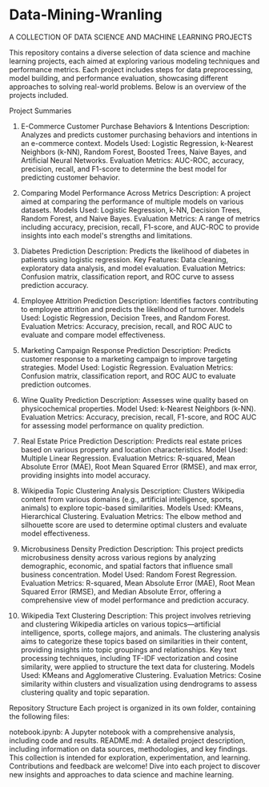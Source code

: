 # Data-Mining-Wranling
A COLLECTION OF DATA SCIENCE AND MACHINE LEARNING PROJECTS

This repository contains a diverse selection of data science and machine learning projects, each aimed at exploring various modeling techniques and performance metrics. Each project includes steps for data preprocessing, model building, and performance evaluation, showcasing different approaches to solving real-world problems. Below is an overview of the projects included.

Project Summaries

1. E-Commerce Customer Purchase Behaviors & Intentions
Description: Analyzes and predicts customer purchasing behaviors and intentions in an e-commerce context.
Models Used: Logistic Regression, k-Nearest Neighbors (k-NN), Random Forest, Boosted Trees, Naive Bayes, and Artificial Neural Networks.
Evaluation Metrics: AUC-ROC, accuracy, precision, recall, and F1-score to determine the best model for predicting customer behavior.

2. Comparing Model Performance Across Metrics
Description: A project aimed at comparing the performance of multiple models on various datasets.
Models Used: Logistic Regression, k-NN, Decision Trees, Random Forest, and Naive Bayes.
Evaluation Metrics: A range of metrics including accuracy, precision, recall, F1-score, and AUC-ROC to provide insights into each model's strengths and limitations.

3. Diabetes Prediction
Description: Predicts the likelihood of diabetes in patients using logistic regression.
Key Features: Data cleaning, exploratory data analysis, and model evaluation.
Evaluation Metrics: Confusion matrix, classification report, and ROC curve to assess prediction accuracy.

4. Employee Attrition Prediction
Description: Identifies factors contributing to employee attrition and predicts the likelihood of turnover.
Models Used: Logistic Regression, Decision Trees, and Random Forest.
Evaluation Metrics: Accuracy, precision, recall, and ROC AUC to evaluate and compare model effectiveness.

5. Marketing Campaign Response Prediction
Description: Predicts customer response to a marketing campaign to improve targeting strategies.
Model Used: Logistic Regression.
Evaluation Metrics: Confusion matrix, classification report, and ROC AUC to evaluate prediction outcomes.

6. Wine Quality Prediction
Description: Assesses wine quality based on physicochemical properties.
Model Used: k-Nearest Neighbors (k-NN).
Evaluation Metrics: Accuracy, precision, recall, F1-score, and ROC AUC for assessing model performance on quality prediction.

7. Real Estate Price Prediction
Description: Predicts real estate prices based on various property and location characteristics.
Model Used: Multiple Linear Regression.
Evaluation Metrics: R-squared, Mean Absolute Error (MAE), Root Mean Squared Error (RMSE), and max error, providing insights into model accuracy.

8. Wikipedia Topic Clustering Analysis
Description: Clusters Wikipedia content from various domains (e.g., artificial intelligence, sports, animals) to explore topic-based similarities.
Models Used: KMeans, Hierarchical Clustering.
Evaluation Metrics: The elbow method and silhouette score are used to determine optimal clusters and evaluate model effectiveness.

9. Microbusiness Density Prediction
Description: This project predicts microbusiness density across various regions by analyzing demographic, economic, and spatial factors that influence small business concentration.
Model Used: Random Forest Regression.
Evaluation Metrics: R-squared, Mean Absolute Error (MAE), Root Mean Squared Error (RMSE), and Median Absolute Error, offering a comprehensive view of model performance and prediction accuracy.

10. Wikipedia Text Clustering
Description: This project involves retrieving and clustering Wikipedia articles on various topics—artificial intelligence, sports, college majors, and animals. The clustering analysis aims to categorize these topics based on similarities in their content, providing insights into topic groupings and relationships. Key text processing techniques, including TF-IDF vectorization and cosine similarity, were applied to structure the text data for clustering.
Models Used: KMeans and Agglomerative Clustering.
Evaluation Metrics: Cosine similarity within clusters and visualization using dendrograms to assess clustering quality and topic separation. 



Repository Structure
Each project is organized in its own folder, containing the following files:

notebook.ipynb: A Jupyter notebook with a comprehensive analysis, including code and results.
README.md: A detailed project description, including information on data sources, methodologies, and key findings.
This collection is intended for exploration, experimentation, and learning. Contributions and feedback are welcome! Dive into each project to discover new insights and approaches to data science and machine learning.








